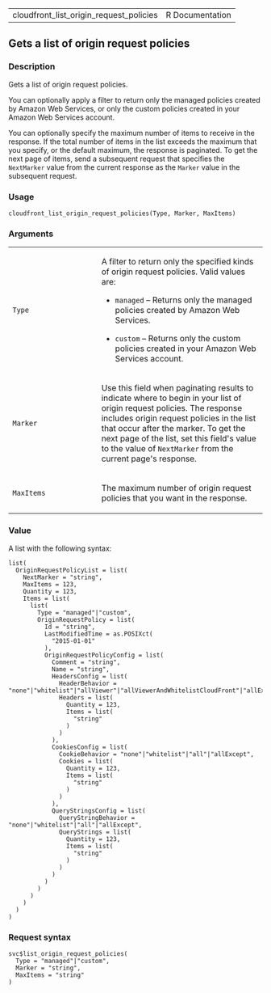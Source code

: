 <table style="width: 100%;">
<tbody>
<tr class="odd">
<td>cloudfront_list_origin_request_policies</td>
<td style="text-align: right;">R Documentation</td>
</tr>
</tbody>
</table>

## Gets a list of origin request policies

### Description

Gets a list of origin request policies.

You can optionally apply a filter to return only the managed policies
created by Amazon Web Services, or only the custom policies created in
your Amazon Web Services account.

You can optionally specify the maximum number of items to receive in the
response. If the total number of items in the list exceeds the maximum
that you specify, or the default maximum, the response is paginated. To
get the next page of items, send a subsequent request that specifies the
`NextMarker` value from the current response as the `Marker` value in
the subsequent request.

### Usage

    cloudfront_list_origin_request_policies(Type, Marker, MaxItems)

### Arguments

<table>
<colgroup>
<col style="width: 35%" />
<col style="width: 65%" />
</colgroup>
<tbody>
<tr class="odd">
<td><code
id="cloudfront_list_origin_request_policies_:_Type">Type</code></td>
<td><p>A filter to return only the specified kinds of origin request
policies. Valid values are:</p>
<ul>
<li><p><code>managed</code> – Returns only the managed policies created
by Amazon Web Services.</p></li>
<li><p><code>custom</code> – Returns only the custom policies created in
your Amazon Web Services account.</p></li>
</ul></td>
</tr>
<tr class="even">
<td><code
id="cloudfront_list_origin_request_policies_:_Marker">Marker</code></td>
<td><p>Use this field when paginating results to indicate where to begin
in your list of origin request policies. The response includes origin
request policies in the list that occur after the marker. To get the
next page of the list, set this field's value to the value of
<code>NextMarker</code> from the current page's response.</p></td>
</tr>
<tr class="odd">
<td><code
id="cloudfront_list_origin_request_policies_:_MaxItems">MaxItems</code></td>
<td><p>The maximum number of origin request policies that you want in
the response.</p></td>
</tr>
</tbody>
</table>

### Value

A list with the following syntax:

    list(
      OriginRequestPolicyList = list(
        NextMarker = "string",
        MaxItems = 123,
        Quantity = 123,
        Items = list(
          list(
            Type = "managed"|"custom",
            OriginRequestPolicy = list(
              Id = "string",
              LastModifiedTime = as.POSIXct(
                "2015-01-01"
              ),
              OriginRequestPolicyConfig = list(
                Comment = "string",
                Name = "string",
                HeadersConfig = list(
                  HeaderBehavior = "none"|"whitelist"|"allViewer"|"allViewerAndWhitelistCloudFront"|"allExcept",
                  Headers = list(
                    Quantity = 123,
                    Items = list(
                      "string"
                    )
                  )
                ),
                CookiesConfig = list(
                  CookieBehavior = "none"|"whitelist"|"all"|"allExcept",
                  Cookies = list(
                    Quantity = 123,
                    Items = list(
                      "string"
                    )
                  )
                ),
                QueryStringsConfig = list(
                  QueryStringBehavior = "none"|"whitelist"|"all"|"allExcept",
                  QueryStrings = list(
                    Quantity = 123,
                    Items = list(
                      "string"
                    )
                  )
                )
              )
            )
          )
        )
      )
    )

### Request syntax

    svc$list_origin_request_policies(
      Type = "managed"|"custom",
      Marker = "string",
      MaxItems = "string"
    )
